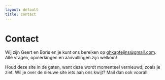 ```yaml
---
layout: default
title: Contact
---
```


# Contact
Wij zijn Geert en Boris en je kunt ons bereiken op <a href="mailto:ghkapteijns@gmail.com">ghkapteijns@gmail.com</a>. Alle vragen, opmerkingen en aanvullingen zijn welkom!  

Houd deze site in de gaten, want deze wordt momenteel vernieuwd, zoals je ziet. Wil je over de nieuwe site iets aan ons kwijt? Mail dan ook vooral!

<p style="margin-bottom: 600px;">&nbsp;</p>